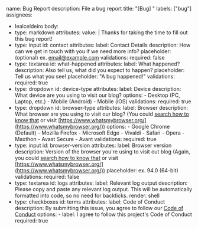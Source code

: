 name: Bug Report
description: File a bug report
title: "[Bug] "
labels: ["bug"]
assignees:
  - lealceldeiro
body:
  - type: markdown
    attributes:
      value: |
        Thanks for taking the time to fill out this bug report!
  - type: input
    id: contact
    attributes:
      label: Contact Details
      description: How can we get in touch with you if we need more info?
      placeholder: (optional) ex. email@example.com
    validations:
      required: false
  - type: textarea
    id: what-happened
    attributes:
      label: What happened?
      description: Also tell us, what did you expect to happen?
      placeholder: Tell us what you see!
      placeholder: "A bug happened!"
    validations:
      required: true
  - type: dropdown
    id: device-type
    attributes:
      label: Device
      description: What device are you using to visit our blog?
      options:
        - Desktop (PC, Laptop, etc.)
        - Mobile (Android)
        - Mobile (iOS)
    validations:
      required: true
  - type: dropdown
    id: browser-type
    attributes:
      label: Browser
      description: What browser are you using to visit our blog? (You could [search how to know that](https://duckduckgo.com/?q=how+to+know+what+browser+i'm+using) or visit [https://www.whatsmybrowser.org/](https://www.whatsmybrowser.org/))
      options:
        - Google Chrome (Default)
        - Mozilla Firefox
        - Microsoft Edge
        - Vivaldi
        - Safari
        - Opera
        - Maxthon
        - Avast Secure
        - Avant
    validations:
      required: true
  - type: input
    id: browser-version
    attributes:
      label: Browser version
      description: Version of the browser you're using to visit out blog (Again, you could [search how to know that](https://duckduckgo.com/?q=how+to+know+my+browser+version) or visit [https://www.whatsmybrowser.org/](https://www.whatsmybrowser.org/))
      placeholder: ex. 94.0 (64-bit)
    validations:
      required: false
  - type: textarea
    id: logs
    attributes:
      label: Relevant log output
      description: Please copy and paste any relevant log output. This will be automatically formatted into code, so no need for backticks.
      render: shell
  - type: checkboxes
    id: terms
    attributes:
      label: Code of Conduct
      description: By submitting this issue, you agree to follow our [Code of Conduct](https://github.com/lealceldeiro/org.wcdevs.blog.front/blob/main/CODE_OF_CONDUCT.md)
      options:
        - label: I agree to follow this project's Code of Conduct
          required: true
